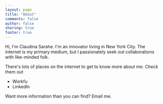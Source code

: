```yaml
---
layout: page
title: "About"
comments: false
author: false
sharing: true
footer: true
---
```


Hi, I'm Claudina Sarahe. I'm an innovator living in New York City. The internet is my primary medium, but I passionately seek out collaborations with like-minded folk. 

There's lots of places on the internet to get to know more about me. Check them out

* Workfu
* LinkedIn

Want more information than you can find? Email me. 